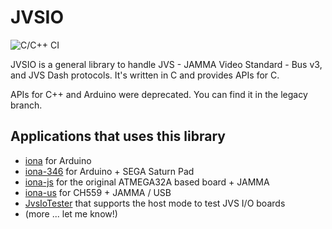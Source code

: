 # JVSIO

![C/C++ CI](https://github.com/toyoshim/chlib/actions/workflows/c-cpp.yml/badge.svg)

JVSIO is a general library to handle JVS - JAMMA Video Standard - Bus v3, and
JVS Dash protocols. It's written in C and provides APIs for C.

APIs for C++ and Arduino were deprecated. You can find it in the legacy branch.

## Applications that uses this library

 - [iona](https://github.com/toyoshim/iona) for Arduino
 - [iona-346](https://github.com/toyoshim/iona-346) for Arduino + SEGA Saturn Pad
 - [iona-js](https://github.com/toyoshim/iona-js) for the original ATMEGA32A based board + JAMMA
 - [iona-us](https://github.com/toyoshim/iona-us) for CH559 + JAMMA / USB
 - [JvsIoTester](https://github.com/toyoshim/JvsIoTester) that supports the host mode to test JVS I/O boards
 - (more ... let me know!)

